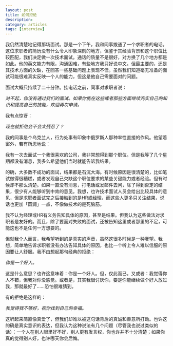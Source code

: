 ```yaml
---
layout: post
title: 如何拒绝 
description: 
category: articles
tags: [interview]
---
```


我仍然清楚地记得那场面试。那是一个下午，我和同事拨通了一个求职者的电话。这位求职者的简历没有什么令人印象深刻的地方，但鉴于其经验背景和这个职位比较匹配，我们决定做一次技术面试。通话的质量不是很好，对方换了几个地方都是如此。他的英文能力有限，沟通困难，有些地方我只好说中文。但最主要的，还是其技术方面的欠缺，在回答一些基础问题上表现不佳。虽然我们知道毫无准备的面试可能很难真实反映一个人的能力，但这是他自己需要面对的问题。

面试大概只持续了二十分钟。挂电话之前，同事对求职者说：

_对不起，你没有通过我们的面试。如果你能在这些或者那些方面继续充实自己的知识和提高自己的技能，欢迎再次申请。_

我有点惊讶：

_现在就拒绝会不会太残忍了？_

我的同事是个乌克兰人，行为处事有印象中俄罗斯人那种率性直接的作风。他望着窗外，若有所思地说：

我有一次去面试一个我很喜欢的公司，我非常想得到那个职位。但是我等了几个星期都没有消息，我多么希望他们当时就能告诉我结果。

的确，大多数不成功的面试，结果都是石沉大海。有时候原因是很清楚的，比如笔试做得很糟糕，或者发现自己欠缺这个职位要求的某些关键能力或者经验。但有时候却不那么清楚。如果一直没有消息，打电话或发邮件去问，除了得到否定的结果，很少有人能够听到中肯的意见。我想，也许技术面试人员会给出比较具体的意见，但是求职者面试完之后接触到的是HR或经理，而这些人更多只关注结果，说话也更加「圆润」一点，不像做技术的是死脑筋。

我不认为经理或HR有义务告知具体的原因，甚至是结果。但我认为这些做法对求职者是友好的。而且，除了要面对失败的面试，还被告知这里或者那里的不足，可能这也不是任何一方想要的。

但就我个人而言，我希望听到的是真实的声音，虽然这很多时候是一种奢望。我想，简单地告诉求职者没有办法告知具体的原因，也比一个听上令人难以信服的原因要让人舒服。我不由想起那句经典的拒绝：

_你是一个好人。_

这是什么意思？也许这意味着：你是一个好人。但，仅此而已。又或者：我觉得你人不错，但我对你没感觉。或者是，其实我很讨厌你，要是你能继续做个好人放过我，那就最好了……恐怕很难猜到。

有的拒绝是这样的：

_我觉得我不够好，祝你找到自己的幸福。_

这听起来简直像真爱了，但我们却难以被这句话背后的真诚和善意所打动。也许这的确是真实意识的表达，但我认为这种说法有几个问题（尽管我也说过类似的话）：一个人在别人眼里好不好，别人更有发言权，你也许并不十分清楚；如果你真的觉得别人好，也许哪天你会后悔。

